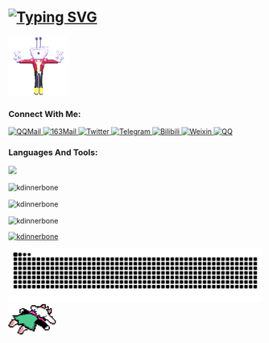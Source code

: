 <h1>
  <a href="https://git.io/typing-svg">
    <img src="https://readme-typing-svg.demolab.com?font=Fira+Code&pause=1000&color=000000&width=435&lines=%2CHi%2C+I'm+kDinnerbone" alt="Typing SVG" />
  </a>
</h1>

<img src="/File/Tenna.gif">

<h3 align="left">Connect With Me: </h3>
<a href="mailto:kdinnerbone@qq.com" target="_blank">
  <img src="https://img.shields.io/badge/%20-QQMail-1296db?style=flat&logo=maildotru&logoColor=white&rounded=true" alt="QQMail">
</a>
<a href="mailto:kdinnerbone@163.com" target="_blank">
  <img src="https://img.shields.io/badge/%20-163Mail-d12020?style=flat&logo=maildotru&logoColor=white&rounded=true" alt="163Mail">
</a>
<a href="https://twitter.com/kdinnerbone_" target="_blank">
  <img src="https://img.shields.io/badge/%20-Twitter-000000?style=flat&logo=x&logoColor=white&rounded=true" alt="Twitter">
</a>
<a href="https://t.me/kdinnerbone" target="_blank">
  <img src="https://img.shields.io/badge/%20-Telegram-009eeb?style=flat&logo=telegram&logoColor=white&rounded=true" alt="Telegram">
</a>
<a href="https://space.bilibili.com/1535075136" target="_blank">
  <img src="https://img.shields.io/badge/%20-Bilibili-fe76aa?style=flat&logo=bilibili&logoColor=white&rounded=true" alt="Bilibili">
</a>
<a href="https://weixin.qq.com/dl/chat?kDinnerbone" target="_blank">
  <img src="https://img.shields.io/badge/%20-WeiXin-00d332?style=flat&logo=wechat&logoColor=white&rounded=true" alt="Weixin">
</a>
<a href="https://qm.qq.com/q/vgdC6H3XA6" target="_blank">
  <img src="https://img.shields.io/badge/%20-QQ-1296db?style=flat&logo=qq&logoColor=white&rounded=true" alt="QQ">
</a>

<h3 align="left">Languages And Tools: </h3>
<p align="left">
<img src="https://skillicons.dev/icons?i=c,cpp,cs,java,python,html,css,javascript" style="max-width: 100%;" />
</p>

<p>
  <img align="center" src="https://github-readme-stats.vercel.app/api/top-langs?username=kdinnerbone&show_icons=true&locale=en&layout=compact" alt="kdinnerbone" />
</p>

<p>
  <img align="center" src="https://github-readme-stats.vercel.app/api?username=kdinnerbone&show_icons=true&locale=en" alt="kdinnerbone" />
</p>

<p>
  <img align="center" src="https://github-readme-streak-stats.herokuapp.com/?user=kdinnerbone&" alt="kdinnerbone" />
</p>

<p align="left">
  <a href="https://github.com/ryo-ma/github-profile-trophy">
    <img src="https://github-profile-trophy.vercel.app/?username=kdinnerbone" alt="kdinnerbone" />
  </a> 
</p>

<picture>
  <source media="(prefers-color-scheme: dark)" srcset="https://raw.githubusercontent.com/kDinnerbone/kDinnerbone/output/github-contribution-grid-snake-dark.svg">
  <source media="(prefers-color-scheme: light)" srcset="https://raw.githubusercontent.com/kDinnerbone/kDinnerbone/output/github-contribution-grid-snake.svg">
  <img alt="github contribution grid snake animation" src="https://raw.githubusercontent.com/kDinnerbone/kDinnerbone/output/github-contribution-grid-snake.svg">
</picture>


<img src="/File/Ralsei.png">
